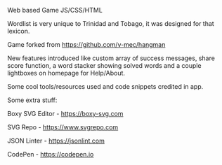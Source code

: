 Web based Game
JS/CSS/HTML

Wordlist is very unique to Trinidad and Tobago, it was designed for that lexicon.

Game forked from https://github.com/v-mec/hangman

New features introduced like custom array of success messages, share score function, a word stacker showing solved words and a couple lightboxes on homepage for Help/About.

Some cool tools/resources used and code snippets credited in app.

Some extra stuff:

Boxy SVG Editor - https://boxy-svg.com

SVG Repo - https://www.svgrepo.com

JSON Linter - https://jsonlint.com

CodePen - https://codepen.io


